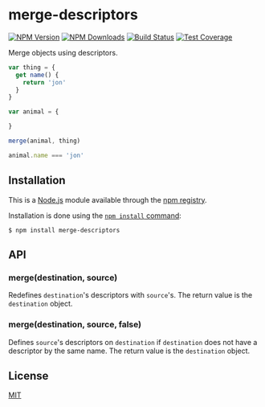 # merge-descriptors

[![NPM Version][npm-image]][npm-url]
[![NPM Downloads][downloads-image]][downloads-url]
[![Build Status][travis-image]][travis-url]
[![Test Coverage][coveralls-image]][coveralls-url]

Merge objects using descriptors.

```js
var thing = {
  get name() {
    return 'jon'
  }
}

var animal = {

}

merge(animal, thing)

animal.name === 'jon'
```
## Installation

This is a [Node.js](https://nodejs.org/en/) module available through the
[npm registry](https://www.npmjs.com/).


Installation is done using the
[`npm install` command](https://docs.npmjs.com/getting-started/installing-npm-packages-locally):

```console
$ npm install merge-descriptors
```

## API

### merge(destination, source)

Redefines `destination`'s descriptors with `source`'s. The return value is the
`destination` object.

### merge(destination, source, false)

Defines `source`'s descriptors on `destination` if `destination` does not have
a descriptor by the same name. The return value is the `destination` object.

## License

[MIT](LICENSE)

[npm-image]: https://img.shields.io/npm/v/merge-descriptors.svg
[npm-url]: https://npmjs.org/package/merge-descriptors
[travis-image]: https://img.shields.io/travis/component/merge-descriptors/master.svg
[travis-url]: https://travis-ci.org/component/merge-descriptors
[coveralls-image]: https://img.shields.io/coveralls/component/merge-descriptors/master.svg
[coveralls-url]: https://coveralls.io/r/component/merge-descriptors?branch=master
[downloads-image]: https://img.shields.io/npm/dm/merge-descriptors.svg
[downloads-url]: https://npmjs.org/package/merge-descriptors
